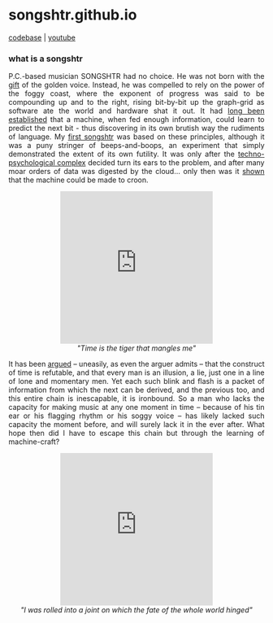 # songshtr.github.io
<a href="https://github.com/songeater">codebase</a> | 
<a href= "https://www.youtube.com/channel/UCVRpMo19NwYKloFhnw6QzMg">youtube</a>

### what is a songshtr

<p style="text-align: justify">P.C.-based musician SONGSHTR had no choice.  He was not born with the <a href= "https://www.lyricsfreak.com/l/leonard+cohen/tower+of+song_20082815.html" target="_blank">gift</a> of the golden voice.  Instead, he was compelled to rely on the power of the foggy coast, where the exponent of progress was said to be compounding up and to the right, rising bit-by-bit up the graph-grid as software ate the world and hardware shat it out.  It had <a href="https://karpathy.github.io/2015/05/21/rnn-effectiveness/" target="_blank">long been established</a> that a machine, when fed enough information, could learn to predict the next bit - thus discovering in its own brutish way the rudiments of language.  My <a href="https://github.com/songeater/SONGSHTR" target="_blank">first songshtr</a> was based on these principles, although it was a puny stringer of beeps-and-boops, an experiment that simply demonstrated the extent of its own futility.  It was only after the <a href="https://openai.com/" target="_blank">techno-psychological complex</a> decided turn its ears to the problem, and after many moar orders of data was digested by the cloud… only then was it <a href="https://arxiv.org/abs/2005.00341" target="_blank">shown</a> that the machine could be made to croon.</p>

<p align="center"><iframe width="300" height="300" src="https://www.youtube.com/embed/AeldeY0RaNA?cc_load_policy=1&controls=0&modestbranding=1&rel=0" title="YouTube video player" frameborder="0" allow="accelerometer; autoplay; clipboard-write; encrypted-media; gyroscope; picture-in-picture" allowfullscreen></iframe>
<br><i>"Time is the tiger that mangles me"</i></p>

<p style="text-align: justify">It has been <a href= "https://www.gwern.net/docs/borges/1947-borges-anewrefutationoftime.pdf" target="_blank">argued</a> – uneasily, as even the arguer admits – that the construct of time is refutable, and that every man is an illusion, a lie, just one in a line of lone and momentary men.  Yet each such blink and flash is a packet of information from which the next can be derived, and the previous too, and this entire chain is inescapable, it is ironbound.  So a man who lacks the capacity for making music at any one moment in time – because of his tin ear or his flagging rhythm or his soggy voice – has likely lacked such capacity the moment before, and will surely lack it in the ever after.  What hope then did I have to escape this chain but through the learning of machine-craft?</p>

<p align="center"><iframe width="300" height="300" src="https://www.youtube.com/embed/_lcCJzfXl50?cc_load_policy=1&controls=0&modestbranding=1&rel=0" title="YouTube video player" frameborder="0" allow="accelerometer; autoplay; clipboard-write; encrypted-media; gyroscope; picture-in-picture" allowfullscreen></iframe>
<br><i>"I was rolled into a joint on which the fate of the whole world hinged"</i></p>
